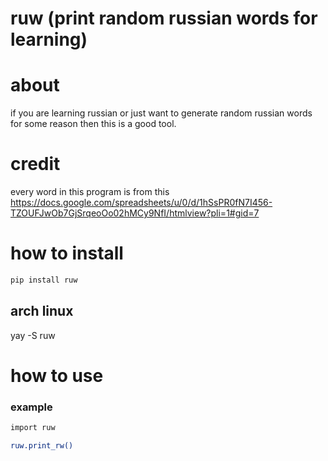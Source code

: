 # ruw (print random russian words for learning) 


# about 
if you are learning russian or just want to generate random russian words for some reason then this is a good tool.



# credit 
every word in this program is from this https://docs.google.com/spreadsheets/u/0/d/1hSsPR0fN7I456-TZOUFJwOb7GjSrqeoOo02hMCy9NfI/htmlview?pli=1#gid=7 



# how to install 
```sh
pip install ruw
```

## arch linux
yay -S ruw





# how to use

### example
```sh
import ruw

ruw.print_rw()
```
